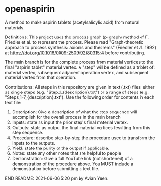 # openaspirin
A method to make aspirin tablets (acetylsalicylic acid) from natural materials.

Definitions:
This project uses the process graph (p-graph) method of F. Friedler et al. to represent the process. Please read "Graph-theoretic approach to process synthesis: axioms and theorems" (Friedler et al. 1992) at https://doi.org/10.1016/0009-2509(92)80315-4 before contributing.

The main branch is for the complete process from material vertices to the final "aspirin tablet" material vertex.
A "step" will be defined as a triplet of: material vertex, subsequent adjacent operation vertex, and subsequent material vertex from that operation.

Contributions:
All steps in this repository are given in text (.txt) files, either as single steps (e.g. "Step_1_{description}.txt") or a range of steps (e.g. "Steps_1-7_{description}.txt").
Use the following order for contents in each text file:
1. Description: Give a description of what the step sequence will accomplish for the overall process in the main branch.
2. Inputs: state as input the prior step's final material vertex.
3. Outputs: state as output the final material vertices fesulting from this step sequence.
4. Procedure: describe step-by-step the procedure used to transform the inputs to the outputs.
5. Yield: state the purity of the output if applicable.
6. Notes: state any other notes that are helpful to people
7. Demonstration: Give a full YouTube link (not shortened) of a demonstration of the procedure above. You MUST include a demonstration before submitting a text file.

END README: 2021-06-06 5:20 pm by Avian Yuen.